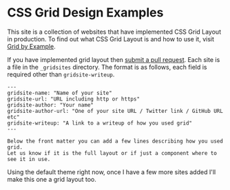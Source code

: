 # CSS Grid Design Examples

This site is a collection of websites that have implemented CSS Grid Layout in production. To find out what CSS Grid Layout is and how to use it, visit [Grid by Example](http://gridbyexample.com).

If you have implemented grid layout then [submit a pull request](https://github.com/rachelandrew/cssgrid-design). Each site is a file in the `_gridsites` directory. The format is as follows, each field is required other than `gridsite-writeup`.

```
---
gridsite-name: "Name of your site"
gridsite-url: "URL including http or https"
gridsite-author: "Your name"
gridsite-author-url: "One of your site URL / Twitter link / GitHub URL etc"
gridsite-writeup: "A link to a writeup of how you used grid"
---

Below the front matter you can add a few lines describing how you used grid.
Let us know if it is the full layout or if just a component where to see it in use.
```

Using the default theme right now, once I have a few more sites added I'll make this one a grid layout too.
